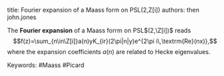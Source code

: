 title: Fourier expansion of a Maass form on PSL(2,Z[i])
authors:
    then
    john.jones

The **Fourier expansion** of a Maass forrm on PSL$(2,\Z[i])$ reads
$$f(z)=\sum_{n\in\Z[i]}a(n)yK_{ir}(2\pi|n|y)e^{2\pi i\,\textrm{Re}(nx)},$$
where the expansion coefficients $a(n)$ are related to Hecke eigenvalues.

Keywords: #Maass #Picard
